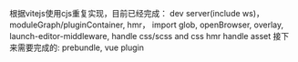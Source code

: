 根据vitejs使用cjs重复实现，目前已经完成：
dev server(include ws)，
moduleGraph/pluginContainer,
hmr，
import glob,
openBrowser,
overlay,
launch-editor-middleware,
handle css/scss and css hmr
handle asset
接下来需要完成的:
prebundle,
vue plugin